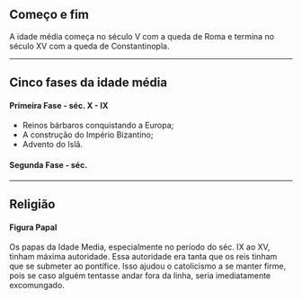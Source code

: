## Começo e fim
 A idade média começa no século V com a queda de Roma e termina no século XV com a queda de Constantinopla.

---
## Cinco fases da idade média

#### Primeira Fase - séc. X - IX
- Reinos bárbaros conquistando a Europa;
- A construção do Império Bizantino;
- Advento do Islã.

#### Segunda Fase - séc. 


---
## Religião
#### Figura Papal
Os papas da Idade Media, especialmente no período do séc. IX ao XV, tinham máxima autoridade. Essa autoridade era tanta que os reis tinham que se submeter ao pontífice. Isso ajudou o catolicismo a se manter firme, pois se caso alguém tentasse andar fora da linha, seria imediatamente excomungado.